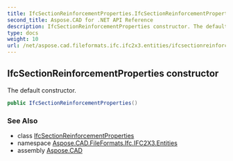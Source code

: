 ```yaml
---
title: IfcSectionReinforcementProperties.IfcSectionReinforcementProperties
second_title: Aspose.CAD for .NET API Reference
description: IfcSectionReinforcementProperties constructor. The default constructor
type: docs
weight: 10
url: /net/aspose.cad.fileformats.ifc.ifc2x3.entities/ifcsectionreinforcementproperties/ifcsectionreinforcementproperties/
---
```

## IfcSectionReinforcementProperties constructor

The default constructor.

```csharp
public IfcSectionReinforcementProperties()
```

### See Also

* class [IfcSectionReinforcementProperties](../)
* namespace [Aspose.CAD.FileFormats.Ifc.IFC2X3.Entities](../../ifcsectionreinforcementproperties/)
* assembly [Aspose.CAD](../../../)


